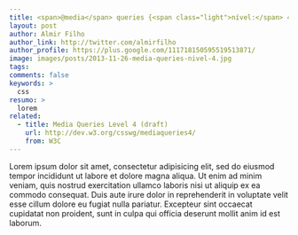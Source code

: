 ```yaml
---
title: <span>@media</span> queries {<span class="light">nível:</span> 4}
layout: post
author: Almir Filho
author_link: http://twitter.com/almirfilho
author_profile: https://plus.google.com/111718150595519513871/
image: images/posts/2013-11-26-media-queries-nivel-4.jpg
tags:
comments: false
keywords: >
  css
resumo: >
  lorem
related:
  - title: Media Queries Level 4 (draft)
    url: http://dev.w3.org/csswg/mediaqueries4/
    from: W3C
---
```


Lorem ipsum dolor sit amet, consectetur adipisicing elit, sed do eiusmod
tempor incididunt ut labore et dolore magna aliqua. Ut enim ad minim veniam,
quis nostrud exercitation ullamco laboris nisi ut aliquip ex ea commodo
consequat. Duis aute irure dolor in reprehenderit in voluptate velit esse
cillum dolore eu fugiat nulla pariatur. Excepteur sint occaecat cupidatat non
proident, sunt in culpa qui officia deserunt mollit anim id est laborum.